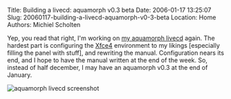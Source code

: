 Title: Building a livecd: aquamorph v0.3 beta
Date: 2006-01-17 13:25:07
Slug: 20060117-building-a-livecd-aquamorph-v0-3-beta
Location: Home
Authors: Michiel Scholten

<p>Yep, you read that right, I'm working on <a href="http://aquariusoft.org/page/linux/aquamorph/">my aquamorph livecd</a> again. The hardest part is configuring the <a href="http://www.xfce.org/">Xfce4</a> environment to my likings [especially filling the panel with stuff], and rewriting the manual. Configuration nears its end, and I hope to have the manual written at the end of the week. So, instead of half december, I may have an aquamorph v0.3 at the end of January.</p>

<div class="content-image"><div><img src="/~mbscholt/images/content/20060117_aquamorph.png" alt="aquamorph livecd screenshot" title="aquamorph: some programs" /></div></div>
<br style="clear: both;" />

